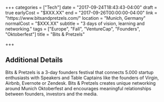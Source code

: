 +++
categories = ["Tech"]
date = "2017-09-24T18:43:43-04:00"
draft = true
earlyCost = "$XXX.XX"
end = "2017-09-26T00:00:00-04:00"
link = "https://www.bitsandpretzels.com/"
location = "Munich, Germany"
normalCost = "$XXX.XX"
subtitle = "3 days of vision, learning and networking."
tags = ["Europe", "Fall", "VentureCap", "Founders", "Oktoberfest"]
title = "Bits & Pretzels"

+++
<!--more-->

## Additional Details

Bits & Pretzels is a 3-day founders festival that connects 5.000 startup enthusiasts with Speakers and Table Captains like the founders of Virgin, Airbnb, Evernote or Zendesk. Bits & Pretzels creates unique networking around Munich Oktoberfest and encourages meaningful relationships between founders, investors and the media.